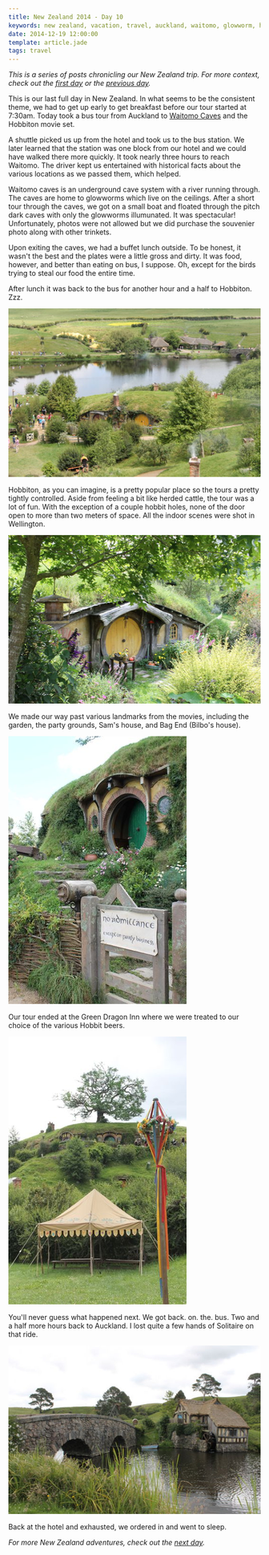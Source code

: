 ```yaml
---
title: New Zealand 2014 - Day 10
keywords: new zealand, vacation, travel, auckland, waitomo, glowworm, hobbiton, lord of the rings, green dragon inn
date: 2014-12-19 12:00:00
template: article.jade
tags: travel
---
```

*This is a series of posts chronicling our New Zealand trip. For more context, check out the [first day][first] or the [previous day][prev].*

This is our last full day in New Zealand. In what seems to be the consistent theme, we had to get up early to get breakfast before our tour started at 7:30am. Today took a bus tour from Auckland to [Waitomo Caves][1] and the Hobbiton movie set.

A shuttle picked us up from the hotel and took us to the bus station. We later learned that the station was one block from our hotel and we could have walked there more quickly. It took nearly three hours to reach Waitomo. The driver kept us entertained with historical facts about the various locations as we passed them, which helped.

Waitomo caves is an underground cave system with a river running through. The caves are home to glowworms which live on the ceilings. After a short tour through the caves, we got on a small boat and floated through the pitch dark caves with only the glowworms illumunated. It was spectacular! Unfortunately, photos were not allowed but we did purchase the souvenier photo along with other trinkets.

Upon exiting the caves, we had a buffet lunch outside. To be honest, it wasn't the best and the plates were a little gross and dirty. It was food, however, and better than eating on bus, I  suppose. Oh, except for the birds trying to steal our food the entire time.

After lunch it was back to the bus for another hour and a half to Hobbiton. Zzz.

[![Hobbiton movie set][t1]][p1]

Hobbiton, as you can imagine, is a pretty popular place so the tours a pretty tightly controlled. Aside from feeling a bit like herded cattle, the tour was a lot of fun. With the exception of a couple hobbit holes, none of the door open to more than two meters of space. All the indoor scenes were shot in Wellington.

[![A hobbit hole][t2]][p2]

We made our way past various landmarks from the movies, including the garden, the party grounds, Sam's house, and Bag End (Bilbo's house).

[![Hobbiton movie set][t3]][p3]

Our tour ended at the Green Dragon Inn where we were treated to our choice of the various Hobbit beers.

[![Hobbiton movie set][t4]][p4]

You'll never guess what happened next. We got back. on. the. bus. Two and a half more hours back to Auckland. I lost quite a few hands of Solitaire on that ride.

[![Hobbiton movie set][t5]][p5]

Back at the hotel and exhausted, we ordered in and went to sleep.

*For more New Zealand adventures, check out the [next day][next].*

[first]: /blog/new-zealand-2014-day-1/
[prev]: /blog/new-zealand-2014-day-9/
[next]: /blog/new-zealand-2014-day-11/

[1]: http://en.wikipedia.org/wiki/Waitomo_Caves

[p1]: /media/images/nz14/day10/hobbiton-1.jpg
[t1]: /media/images/nz14/day10/thumb-hobbiton-1.jpg
[p2]: /media/images/nz14/day10/hobbiton-2.jpg
[t2]: /media/images/nz14/day10/thumb-hobbiton-2.jpg
[p3]: /media/images/nz14/day10/hobbiton-3.jpg
[t3]: /media/images/nz14/day10/thumb-hobbiton-3.jpg
[p4]: /media/images/nz14/day10/hobbiton-4.jpg
[t4]: /media/images/nz14/day10/thumb-hobbiton-4.jpg
[p5]: /media/images/nz14/day10/hobbiton-5.jpg
[t5]: /media/images/nz14/day10/thumb-hobbiton-5.jpg
